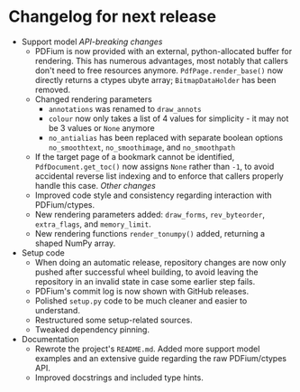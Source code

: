 <!-- SPDX-FileCopyrightText: 2022 geisserml <geisserml@gmail.com> -->
<!-- SPDX-License-Identifier: CC-BY-4.0 -->

<!-- List character: dash (-) -->

# Changelog for next release

- Support model
    *API-breaking changes*
    - PDFium is now provided with an external, python-allocated buffer for rendering. This has numerous advantages, most notably that callers don't need to free resources anymore. `PdfPage.render_base()` now directly returns a ctypes ubyte array; `BitmapDataHolder` has been removed.
    - Changed rendering parameters
        - `annotations` was renamed to `draw_annots`
        - `colour` now only takes a list of 4 values for simplicity - it may not be 3 values or `None` anymore
        - `no_antialias` has been replaced with separate boolean options `no_smoothtext`, `no_smoothimage`, and `no_smoothpath`
    - If the target page of a bookmark cannot be identified, `PdfDocument.get_toc()` now assigns `None` rather than `-1`, to avoid accidental reverse list indexing and to enforce that callers properly handle this case.
    *Other changes*
    - Improved code style and consistency regarding interaction with PDFium/ctypes.
    - New rendering parameters added: `draw_forms`, `rev_byteorder`, `extra_flags`, and `memory_limit`.
    - New rendering functions `render_tonumpy()` added, returning a shaped NumPy array.
- Setup code
    - When doing an automatic release, repository changes are now only pushed after successful wheel building, to avoid leaving the repository in an invalid state in case some earlier step fails.
    - PDFium's commit log is now shown with GitHub releases.
    - Polished `setup.py` code to be much cleaner and easier to understand.
    - Restructured some setup-related sources.
    - Tweaked dependency pinning.
- Documentation
    - Rewrote the project's `README.md`. Added more support model examples and an extensive guide regarding the raw PDFium/ctypes API.
    - Improved docstrings and included type hints.
